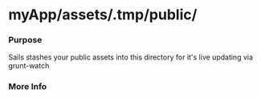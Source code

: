 # myApp/assets/.tmp/public/
### Purpose

Sails stashes your public assets into this directory for it's live updating via grunt-watch

### More Info

<docmeta name="uniqueID" value="tmpPublic281919">
<docmeta name="displayName" value="public">

